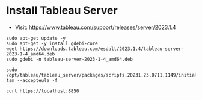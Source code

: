 # Install Tableau Server
- Visit: https://www.tableau.com/support/releases/server/2023.1.4

```
sudo apt-get update -y
sudo apt-get -y install gdebi-core
wget https://downloads.tableau.com/esdalt/2023.1.4/tableau-server-2023-1-4_amd64.deb
sudo gdebi -n tableau-server-2023-1-4_amd64.deb
```

```
sudo /opt/tableau/tableau_server/packages/scripts.20231.23.0711.1149/initialize-tsm --accepteula -f
```

```
curl https://localhost:8850
```


